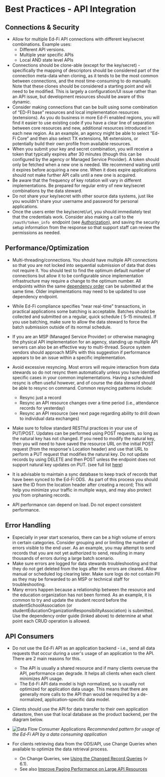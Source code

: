 # Best Practices - API Integration

## Connections & Security

* Allow for multiple Ed-Fi API connections with different key/secret combinations. Example uses:
  * Different API versions.
  * Multiple year specific APIs
  * Local AND state level APIs
* Connections should be clone-able (except for the key/secret) - specifically the mapping of descriptors should be considered part of the connection meta-data when cloning, as it tends to be the most common between connections, and the most time-consuming to do manually. Note that these clones should be considered a starting point and will need to be modified. This is largely a configuration/UI issue rather than an API issue, but development resources should be aware of this dynamic.
* Consider making connections that can be built using some combination of “ED-FI base” resources and local implementation resources (extensions). As you do business in more Ed-Fi enabled regions, you will find it easier to use existing code if you have a clear line of separation between core resources and new, additional resources introduced in each new region. As an example, an agency might be able to select “Ed-Fi Core” and then also select TX extensions, MI extensions, or potentially build their own profile from available resources.
* When you submit your key and secret combination, you will receive a token that typically expires after 30 minutes (though this can be configured by the agency or Managed Service Provider). A token should only be fetched when a new one is needed. We recommend waiting until it expires before acquiring a new one. When it does expire applications should not make further API calls until a new one is acquired.
* Be aware that the frequency of key rotation will vary in different implementations. Be prepared for regular entry of new key/secret combinations by the data steward.
* Do not share your key/secret with other source data systems, just like you wouldn't share your username and password for personal applications.
* Once the users enter the key/secret/url, you should immediately test that the credentials work. Consider also making a call to the `/oauth/token_info`  endpoint (see [Authorization](https://edfi.atlassian.net/wiki/spaces/ODSAPIS3V61/pages/18812199/Authorization)), and saving the security setup information from the response so that support staff can review the permissions as needed.

## Performance/Optimization

* Multi-threading/connections. You should have multiple API connections so that you are not locked into sequential submission of data that does not require it. You should test to find the optimum default number of connections but allow it to be configurable since implementation infrastructure may require a change to the optimum number. All endpoints within the same [dependency order](https://edfi.atlassian.net/wiki/display/ODSAPIS3V61/Resource+Dependency+Order) can be submitted at the same time. Older implementations may need to be updated to use dependency endpoint.
* While Ed-Fi compliance specifies “near real-time" transactions, in practical applications some batching is acceptable. Batches should be collected and submitted on a regular, quick schedule ( 5-15 minutes). If you use batching, make sure to allow the data steward to force the batch submission outside of its normal schedule.
* If you are an MSP (Managed Service Provider) or otherwise managing the physical API implementation for an agency, standing up multiple API servers can also be an effective way to multi-thread. Source system vendors should approach MSPs with this suggestion if performance appears to be an issue within a specific implementation.
* Avoid excessive resyncing. Most errors will require interaction from data stewards so do not resync them automatically unless you have identified specific cases in your common implementations. Having a scheduled resync is often useful however, and of course the data steward should be able to resync on command. Common resyncing patterns include:
  * Resync just a record
  * Resync an API resource changes over a time period (i.e., attendance records for yesterday)
  * Resync an API resource (see next page regarding ability to drill down to individual data exchanges)

* Make sure to follow standard RESTful practices in your use of PUT/POST. Updates can be performed using POST requests, so long as the natural key has not changed. If you need to modify the natural key, then you will need to have saved the resource URL on the initial POST request (from the response's Location header) and use that URL to perform a PUT request that modifies the natural key. Do not update records by using DELETE and then POST unless the endpoint does not support natural key updates on PUT. (see full list [here](https://edfi.atlassian.net/wiki/pages/viewpage.action?pageId=18812127))
* It is advisable to maintain a sync database to keep track of records that have been synced to the Ed-Fi ODS.  As part of this process you should save the ID from the location header after creating a record; This will help you minimize your traffic in multiple ways, and may also protect you from orphaning records.
* API performance can depend on load. Do not expect consistent performance.

## Error Handling

* Especially in year start scenarios, there can be a high volume of errors in certain categories. Consider grouping and or limiting the number of errors visible to the end user. As an example, you may attempt to send records that you are not yet authorized to send, resulting in many thousands of errors during a large batch scenario.
* Make sure errors are logged for data stewards troubleshooting and that they do not get deleted from the logs after the errors are cleared. Allow manual or scheduled log clearing later. Make sure logs do not contain PII as they may be forwarded to an MSP or technical staff for troubleshooting.
* Many errors happen because a relationship between the resource and the education organization has not been formed. As an example, it is common to try and update the student record before the studentSchoolAssociation (or studentEducationOrganizationResponsibilityAssociation) is submitted. Use the dependency order guide (linked above) to determine at what point each CRUD operation is allowed.

## API Consumers

* Do not use the Ed-Fi API as an application backend - i.e., send all data requests that occur during a user's usage of an application to the API. There are 2 main reasons for this.
  * The API is usually a shared resource and if many clients overuse the API, performance can degrade. It helps all clients when each client minimizes API usage.
  * The Ed-Fi API data model is high normalized, so is usually not optimized for application data usage. This means that there are generally more calls to the API than would be required by a de-normalized, application-specific data model.
* Clients should use the API for data transfer to their own application datastore, then use that local database as the product backend, per the diagram below.

* ![Data Flow Consumer Applications](https://edfi.atlassian.net/wiki/download/attachments/23700360/API%20data%20flow%20-%20Data%20Consumer%20Applications.png?api=v2)
_Recommended pattern for usage of the Ed-Fi API by a data consuming application_

* For clients retrieving data from the ODS/API, use Change Queries when available to optimize the data retrieval process.
  * On Change Queries, see [Using the Changed Record Queries](https://edfi.atlassian.net/wiki/spaces/ODSAPIS3V61/pages/18811902/Using+the+Changed+Record+Queries) (v 6.1).  [](https://edfi.atlassian.net/wiki/display/ODSAPIS3V61/Improve+Paging+Performance+on+Large+API+Resources)  
  * See also [Improve Paging Performance on Large API Resources](https://edfi.atlassian.net/wiki/display/ODSAPIS3V61/Improve+Paging+Performance+on+Large+API+Resources)
